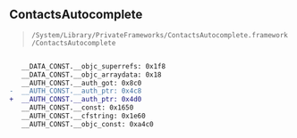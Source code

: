 ## ContactsAutocomplete

> `/System/Library/PrivateFrameworks/ContactsAutocomplete.framework/ContactsAutocomplete`

```diff

   __DATA_CONST.__objc_superrefs: 0x1f8
   __DATA_CONST.__objc_arraydata: 0x18
   __AUTH_CONST.__auth_got: 0x8c0
-  __AUTH_CONST.__auth_ptr: 0x4c8
+  __AUTH_CONST.__auth_ptr: 0x4d0
   __AUTH_CONST.__const: 0x1650
   __AUTH_CONST.__cfstring: 0x1e60
   __AUTH_CONST.__objc_const: 0xa4c0

```
